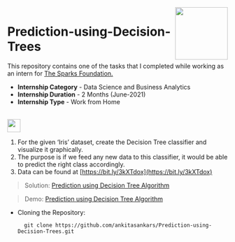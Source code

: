 <img align = right height = 120 width = 120 src = https://www.thesparksfoundationsingapore.org/images/logo_small.png>

# Prediction-using-Decision-Trees

This repository contains one of the tasks that I completed while working as an intern for [The Sparks Foundation.](https://www.thesparksfoundationsingapore.org/)
- **Internship Category** - Data Science and Business Analytics
- **Internship Duration** - 2 Months (June-2021)
- **Internship Type** - Work from Home
<br><br>
<img height="30" src="https://img.shields.io/badge/Prediction using Decision Tree Algorithm -Level  Intermediate-purple.svg?&style=for-the-badge&logo=TheSparksFoundation&logoColor=blue"/>
<br>

1. For the given ‘Iris’ dataset, create the Decision Tree classifier and visualize it graphically.
1. The purpose is if we feed any new data to this classifier, it would be able to predict the right class accordingly.
1. Data can be found at [https://bit.ly/3kXTdox](https://bit.ly/3kXTdox)

> Solution:
<a href="https://github.com/ankitasankars/Prediction-using-Decision-Trees/blob/main/Task_6__Decision_Tree.ipynb">Prediction using Decision Tree Algorithm </a>

> Demo:
<a href="https://youtu.be/vXA0CAcj6pA">Prediction using Decision Tree Algorithm</a>

- Cloning the Repository: 

        git clone https://github.com/ankitasankars/Prediction-using-Decision-Trees.git
